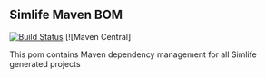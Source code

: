 Simlife Maven BOM
------------------

[![Build Status][travis-image]][travis-url] [![Maven Central]

This pom contains Maven dependency management for all Simlife generated projects


[travis-image]: https://travis-ci.org/simlife/simlife-dependencies.svg?branch=master
[travis-url]: https://travis-ci.org/simlife/simlife-dependencies
